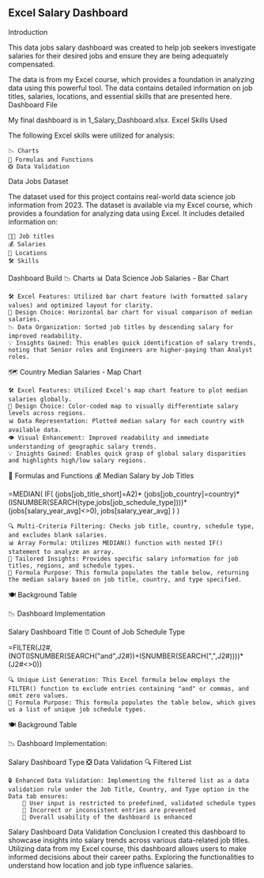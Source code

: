 ## Excel Salary Dashboard




Introduction

This data jobs salary dashboard was created to help job seekers investigate salaries for their desired jobs and ensure they are being adequately compensated.

The data is from my Excel course, which provides a foundation in analyzing data using this powerful tool. The data contains detailed information on job titles, salaries, locations, and essential skills that are presented here.
Dashboard File

My final dashboard is in 1_Salary_Dashboard.xlsx.
Excel Skills Used

The following Excel skills were utilized for analysis:

    📉 Charts
    🧮 Formulas and Functions
    ❎ Data Validation

Data Jobs Dataset

The dataset used for this project contains real-world data science job information from 2023. The dataset is available via my Excel course, which provides a foundation for analyzing data using Excel. It includes detailed information on:

    👨‍💼 Job titles
    💰 Salaries
    📍 Locations
    🛠️ Skills

Dashboard Build
📉 Charts
📊 Data Science Job Salaries - Bar Chart




    🛠️ Excel Features: Utilized bar chart feature (with formatted salary values) and optimized layout for clarity.
    🎨 Design Choice: Horizontal bar chart for visual comparison of median salaries.
    📉 Data Organization: Sorted job titles by descending salary for improved readability.
    💡 Insights Gained: This enables quick identification of salary trends, noting that Senior roles and Engineers are higher-paying than Analyst roles.

🗺️ Country Median Salaries - Map Chart



    🛠️ Excel Features: Utilized Excel's map chart feature to plot median salaries globally.
    🎨 Design Choice: Color-coded map to visually differentiate salary levels across regions.
    📊 Data Representation: Plotted median salary for each country with available data.
    👁️ Visual Enhancement: Improved readability and immediate understanding of geographic salary trends.
    💡 Insights Gained: Enables quick grasp of global salary disparities and highlights high/low salary regions.

🧮 Formulas and Functions
💰 Median Salary by Job Titles

=MEDIAN(
IF(
    (jobs[job_title_short]=A2)*
    (jobs[job_country]=country)*
    (ISNUMBER(SEARCH(type,jobs[job_schedule_type])))*
    (jobs[salary_year_avg]<>0),
    jobs[salary_year_avg]
)
)

    🔍 Multi-Criteria Filtering: Checks job title, country, schedule type, and excludes blank salaries.
    📊 Array Formula: Utilizes MEDIAN() function with nested IF() statement to analyze an array.
    🎯 Tailored Insights: Provides specific salary information for job titles, regions, and schedule types.
    🔢 Formula Purpose: This formula populates the table below, returning the median salary based on job title, country, and type specified.

🍽️ Background Table



📉 Dashboard Implementation

Salary Dashboard Title
⏰ Count of Job Schedule Type

=FILTER(J2#,(NOT(ISNUMBER(SEARCH("and",J2#))+ISNUMBER(SEARCH(",",J2#))))*(J2#<>0))

    🔍 Unique List Generation: This Excel formula below employs the FILTER() function to exclude entries containing "and" or commas, and omit zero values.
    🔢 Formula Purpose: This formula populates the table below, which gives us a list of unique job schedule types.

🍽️ Background Table



📉 Dashboard Implementation:

Salary Dashboard Type
❎ Data Validation
🔍 Filtered List

    🔒 Enhanced Data Validation: Implementing the filtered list as a data validation rule under the Job Title, Country, and Type option in the Data tab ensures:
        🎯 User input is restricted to predefined, validated schedule types
        🚫 Incorrect or inconsistent entries are prevented
        👥 Overall usability of the dashboard is enhanced

Salary Dashboard Data Validation
Conclusion
I created this dashboard to showcase insights into salary trends across various data-related job titles. Utilizing data from my Excel course, this dashboard allows users to make informed decisions about their career paths. Exploring the functionalities to understand how location and job type influence salaries.

